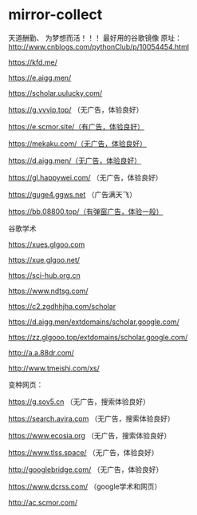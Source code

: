 # mirror-collect

天道酬勤、
为梦想而活！！！
最好用的谷歌镜像
原址：http://www.cnblogs.com/pythonClub/p/10054454.html

 

https://kfd.me/

https://e.aigg.men/

https://scholar.uulucky.com/

https://g.vvvip.top/ （无广告，体验良好）

https://e.scmor.site/（有广告，体验良好）

https://mekaku.com/（无广告，体验良好）

https://d.aigg.men/（无广告，体验良好）

https://gl.happywei.com/ （无广告，体验良好）

https://guge4.ggws.net （广告满天飞）

https://bb.08800.top/（有弹窗广告，体验一般）

谷歌学术

https://xues.glgoo.com

https://xue.glgoo.net/

https://sci-hub.org.cn

https://www.ndtsg.com/

https://c2.zgdhhjha.com/scholar

https://d.aigg.men/extdomains/scholar.google.com/

https://zz.glgooo.top/extdomains/scholar.google.com/

http://a.a.88dr.com/

http://www.tmeishi.com/xs/

变种网页：

https://g.sov5.cn （无广告，搜索体验良好）

https://search.avira.com （无广告，搜索体验良好）

https://www.ecosia.org （无广告，搜索体验良好）

https://www.tlss.space/ （无广告，体验良好）

http://googlebridge.com/ （无广告，体验良好）

https://www.dcrss.com/ （google学术和网页）

http://ac.scmor.com/

